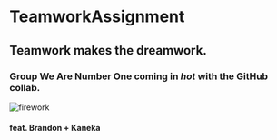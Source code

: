 ﻿# TeamworkAssignment
## Teamwork makes the dreamwork.
### Group We Are Number One coming in _hot_ with the GitHub collab.
![firework](https://upload.wikimedia.org/wikipedia/commons/2/20/Ignis_Brunensis_Grandfinale_2007.jpg)
#### feat. Brandon + Kaneka